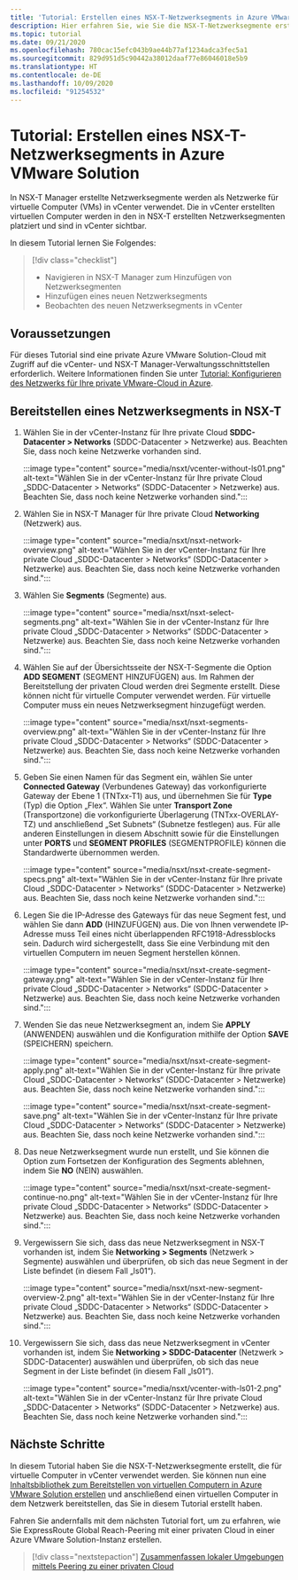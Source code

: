 ```yaml
---
title: 'Tutorial: Erstellen eines NSX-T-Netzwerksegments in Azure VMware Solution'
description: Hier erfahren Sie, wie Sie die NSX-T-Netzwerksegmente erstellen, die für virtuelle Computer in vCenter verwendet werden.
ms.topic: tutorial
ms.date: 09/21/2020
ms.openlocfilehash: 780cac15efc043b9ae44b77af1234adca3fec5a1
ms.sourcegitcommit: 829d951d5c90442a38012daaf77e86046018e5b9
ms.translationtype: HT
ms.contentlocale: de-DE
ms.lasthandoff: 10/09/2020
ms.locfileid: "91254532"
---
```

# <a name="tutorial-create-an-nsx-t-network-segment-in-azure-vmware-solution"></a>Tutorial: Erstellen eines NSX-T-Netzwerksegments in Azure VMware Solution

In NSX-T Manager erstellte Netzwerksegmente werden als Netzwerke für virtuelle Computer (VMs) in vCenter verwendet. Die in vCenter erstellten virtuellen Computer werden in den in NSX-T erstellten Netzwerksegmenten platziert und sind in vCenter sichtbar.

In diesem Tutorial lernen Sie Folgendes:

> [!div class="checklist"]
> * Navigieren in NSX-T Manager zum Hinzufügen von Netzwerksegmenten
> * Hinzufügen eines neuen Netzwerksegments
> * Beobachten des neuen Netzwerksegments in vCenter

## <a name="prerequisites"></a>Voraussetzungen

Für dieses Tutorial sind eine private Azure VMware Solution-Cloud mit Zugriff auf die vCenter- und NSX-T Manager-Verwaltungsschnittstellen erforderlich. Weitere Informationen finden Sie unter [Tutorial: Konfigurieren des Netzwerks für Ihre private VMware-Cloud in Azure](tutorial-configure-networking.md).

## <a name="provision-a-network-segment-in-nsx-t"></a>Bereitstellen eines Netzwerksegments in NSX-T

1. Wählen Sie in der vCenter-Instanz für Ihre private Cloud **SDDC-Datacenter > Networks** (SDDC-Datacenter > Netzwerke) aus. Beachten Sie, dass noch keine Netzwerke vorhanden sind.

   :::image type="content" source="media/nsxt/vcenter-without-ls01.png" alt-text="Wählen Sie in der vCenter-Instanz für Ihre private Cloud „SDDC-Datacenter > Networks“ (SDDC-Datacenter > Netzwerke) aus. Beachten Sie, dass noch keine Netzwerke vorhanden sind.":::

1. Wählen Sie in NSX-T Manager für Ihre private Cloud **Networking** (Netzwerk) aus.

   :::image type="content" source="media/nsxt/nsxt-network-overview.png" alt-text="Wählen Sie in der vCenter-Instanz für Ihre private Cloud „SDDC-Datacenter > Networks“ (SDDC-Datacenter > Netzwerke) aus. Beachten Sie, dass noch keine Netzwerke vorhanden sind.":::

1. Wählen Sie **Segments** (Segmente) aus.

   :::image type="content" source="media/nsxt/nsxt-select-segments.png" alt-text="Wählen Sie in der vCenter-Instanz für Ihre private Cloud „SDDC-Datacenter > Networks“ (SDDC-Datacenter > Netzwerke) aus. Beachten Sie, dass noch keine Netzwerke vorhanden sind.":::

1. Wählen Sie auf der Übersichtsseite der NSX-T-Segmente die Option **ADD SEGMENT** (SEGMENT HINZUFÜGEN) aus. Im Rahmen der Bereitstellung der privaten Cloud werden drei Segmente erstellt. Diese können nicht für virtuelle Computer verwendet werden.  Für virtuelle Computer muss ein neues Netzwerksegment hinzugefügt werden.

   :::image type="content" source="media/nsxt/nsxt-segments-overview.png" alt-text="Wählen Sie in der vCenter-Instanz für Ihre private Cloud „SDDC-Datacenter > Networks“ (SDDC-Datacenter > Netzwerke) aus. Beachten Sie, dass noch keine Netzwerke vorhanden sind.":::

1. Geben Sie einen Namen für das Segment ein, wählen Sie unter **Connected Gateway** (Verbundenes Gateway) das vorkonfigurierte Gateway der Ebene 1 (TNTxx-T1) aus, und übernehmen Sie für **Type** (Typ) die Option „Flex“. Wählen Sie unter **Transport Zone** (Transportzone) die vorkonfigurierte Überlagerung (TNTxx-OVERLAY-TZ) und anschließend „Set Subnets“ (Subnetze festlegen) aus. Für alle anderen Einstellungen in diesem Abschnitt sowie für die Einstellungen unter **PORTS** und **SEGMENT PROFILES** (SEGMENTPROFILE) können die Standardwerte übernommen werden.

   :::image type="content" source="media/nsxt/nsxt-create-segment-specs.png" alt-text="Wählen Sie in der vCenter-Instanz für Ihre private Cloud „SDDC-Datacenter > Networks“ (SDDC-Datacenter > Netzwerke) aus. Beachten Sie, dass noch keine Netzwerke vorhanden sind.":::

1. Legen Sie die IP-Adresse des Gateways für das neue Segment fest, und wählen Sie dann **ADD** (HINZUFÜGEN) aus. Die von Ihnen verwendete IP-Adresse muss Teil eines nicht überlappenden RFC1918-Adressblocks sein. Dadurch wird sichergestellt, dass Sie eine Verbindung mit den virtuellen Computern im neuen Segment herstellen können.

   :::image type="content" source="media/nsxt/nsxt-create-segment-gateway.png" alt-text="Wählen Sie in der vCenter-Instanz für Ihre private Cloud „SDDC-Datacenter > Networks“ (SDDC-Datacenter > Netzwerke) aus. Beachten Sie, dass noch keine Netzwerke vorhanden sind.":::

1. Wenden Sie das neue Netzwerksegment an, indem Sie **APPLY** (ANWENDEN) auswählen und die Konfiguration mithilfe der Option **SAVE** (SPEICHERN) speichern.

   :::image type="content" source="media/nsxt/nsxt-create-segment-apply.png" alt-text="Wählen Sie in der vCenter-Instanz für Ihre private Cloud „SDDC-Datacenter > Networks“ (SDDC-Datacenter > Netzwerke) aus. Beachten Sie, dass noch keine Netzwerke vorhanden sind.":::

   :::image type="content" source="media/nsxt/nsxt-create-segment-save.png" alt-text="Wählen Sie in der vCenter-Instanz für Ihre private Cloud „SDDC-Datacenter > Networks“ (SDDC-Datacenter > Netzwerke) aus. Beachten Sie, dass noch keine Netzwerke vorhanden sind.":::

1. Das neue Netzwerksegment wurde nun erstellt, und Sie können die Option zum Fortsetzen der Konfiguration des Segments ablehnen, indem Sie **NO** (NEIN) auswählen.

   :::image type="content" source="media/nsxt/nsxt-create-segment-continue-no.png" alt-text="Wählen Sie in der vCenter-Instanz für Ihre private Cloud „SDDC-Datacenter > Networks“ (SDDC-Datacenter > Netzwerke) aus. Beachten Sie, dass noch keine Netzwerke vorhanden sind.":::

1. Vergewissern Sie sich, dass das neue Netzwerksegment in NSX-T vorhanden ist, indem Sie **Networking > Segments** (Netzwerk > Segmente) auswählen und überprüfen, ob sich das neue Segment in der Liste befindet (in diesem Fall „ls01“).

   :::image type="content" source="media/nsxt/nsxt-new-segment-overview-2.png" alt-text="Wählen Sie in der vCenter-Instanz für Ihre private Cloud „SDDC-Datacenter > Networks“ (SDDC-Datacenter > Netzwerke) aus. Beachten Sie, dass noch keine Netzwerke vorhanden sind.":::

1. Vergewissern Sie sich, dass das neue Netzwerksegment in vCenter vorhanden ist, indem Sie **Networking > SDDC-Datacenter** (Netzwerk > SDDC-Datacenter) auswählen und überprüfen, ob sich das neue Segment in der Liste befindet (in diesem Fall „ls01“).

   :::image type="content" source="media/nsxt/vcenter-with-ls01-2.png" alt-text="Wählen Sie in der vCenter-Instanz für Ihre private Cloud „SDDC-Datacenter > Networks“ (SDDC-Datacenter > Netzwerke) aus. Beachten Sie, dass noch keine Netzwerke vorhanden sind.":::

## <a name="next-steps"></a>Nächste Schritte

In diesem Tutorial haben Sie die NSX-T-Netzwerksegmente erstellt, die für virtuelle Computer in vCenter verwendet werden. Sie können nun eine [Inhaltsbibliothek zum Bereitstellen von virtuellen Computern in Azure VMware Solution erstellen](deploy-vm-content-library.md) und anschließend einen virtuellen Computer in dem Netzwerk bereitstellen, das Sie in diesem Tutorial erstellt haben.

Fahren Sie andernfalls mit dem nächsten Tutorial fort, um zu erfahren, wie Sie ExpressRoute Global Reach-Peering mit einer privaten Cloud in einer Azure VMware Solution-Instanz erstellen.

> [!div class="nextstepaction"]
> [Zusammenfassen lokaler Umgebungen mittels Peering zu einer privaten Cloud](tutorial-expressroute-global-reach-private-cloud.md)

<!-- LINKS - external-->

<!-- LINKS - internal -->
